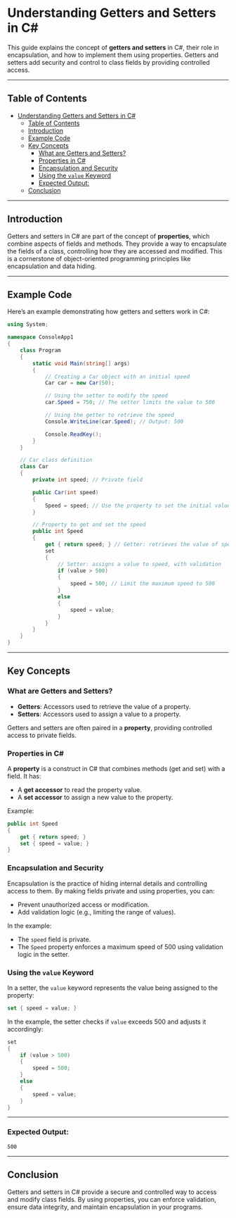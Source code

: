 # Understanding Getters and Setters in C#

This guide explains the concept of **getters and setters** in C#, their role in encapsulation, and how to implement them using properties. Getters and setters add security and control to class fields by providing controlled access.

---

## Table of Contents
- [Understanding Getters and Setters in C#](#understanding-getters-and-setters-in-c)
  - [Table of Contents](#table-of-contents)
  - [Introduction](#introduction)
  - [Example Code](#example-code)
  - [Key Concepts](#key-concepts)
    - [What are Getters and Setters?](#what-are-getters-and-setters)
    - [Properties in C#](#properties-in-c)
    - [Encapsulation and Security](#encapsulation-and-security)
    - [Using the `value` Keyword](#using-the-value-keyword)
    - [Expected Output:](#expected-output)
  - [Conclusion](#conclusion)

---

## Introduction
Getters and setters in C# are part of the concept of **properties**, which combine aspects of fields and methods. They provide a way to encapsulate the fields of a class, controlling how they are accessed and modified. This is a cornerstone of object-oriented programming principles like encapsulation and data hiding.

---

## Example Code
Here’s an example demonstrating how getters and setters work in C#:

```csharp
using System;

namespace ConsoleApp1
{
    class Program
    {
        static void Main(string[] args)
        {
            // Creating a Car object with an initial speed
            Car car = new Car(50);

            // Using the setter to modify the speed
            car.Speed = 750; // The setter limits the value to 500

            // Using the getter to retrieve the speed
            Console.WriteLine(car.Speed); // Output: 500

            Console.ReadKey();
        }
    }

    // Car class definition
    class Car
    {
        private int speed; // Private field

        public Car(int speed)
        {
            Speed = speed; // Use the property to set the initial value
        }

        // Property to get and set the speed
        public int Speed
        {
            get { return speed; } // Getter: retrieves the value of speed
            set
            {
                // Setter: assigns a value to speed, with validation
                if (value > 500)
                {
                    speed = 500; // Limit the maximum speed to 500
                }
                else
                {
                    speed = value;
                }
            }
        }
    }
}
```

---

## Key Concepts

### What are Getters and Setters?
- **Getters**: Accessors used to retrieve the value of a property.
- **Setters**: Accessors used to assign a value to a property. 

Getters and setters are often paired in a **property**, providing controlled access to private fields.

### Properties in C#
A **property** is a construct in C# that combines methods (get and set) with a field. It has:
- A **get accessor** to read the property value.
- A **set accessor** to assign a new value to the property.

Example:
```csharp
public int Speed
{
    get { return speed; }
    set { speed = value; }
}
```

### Encapsulation and Security
Encapsulation is the practice of hiding internal details and controlling access to them. By making fields private and using properties, you can:
- Prevent unauthorized access or modification.
- Add validation logic (e.g., limiting the range of values).

In the example:
- The `speed` field is private.
- The `Speed` property enforces a maximum speed of 500 using validation logic in the setter.

### Using the `value` Keyword
In a setter, the `value` keyword represents the value being assigned to the property:
```csharp
set { speed = value; }
```
In the example, the setter checks if `value` exceeds 500 and adjusts it accordingly:
```csharp
set
{
    if (value > 500)
    {
        speed = 500;
    }
    else
    {
        speed = value;
    }
}
```

---
### Expected Output:
```
500
```

---

## Conclusion
Getters and setters in C# provide a secure and controlled way to access and modify class fields. By using properties, you can enforce validation, ensure data integrity, and maintain encapsulation in your programs.